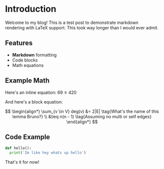 # Introduction

Welcome to my blog! This is a test post to demonstrate markdown rendering with LaTeX support. This took way longer than I would ever admit.

## Features

- **Markdown** formatting
- Code blocks
- Math equations

## Example Math

Here's an inline equation: $69 \leq 420$

And here's a block equation:

$$
\begin{align*}
  \sum_{v \in V} deg(v) &= 2|E| \tag{What's the name of this lemma Bruno?} \\
  &\leq n(n - 1) \tag{Assuming no multi or self edges}
\end{align*}
$$

## Code Example

```python
def hello():
  print('Im like hey whats up hello')
```

That's it for now!